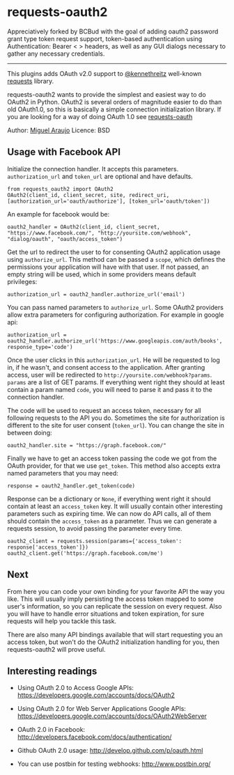 # requests-oauth2

Appreciatively forked by BCBud with the goal of adding oauth2 password grant type token request support, token-based authentication using Authentication: Bearer < > headers, as well as any GUI dialogs necessary to gather any necessary credentials.

------

This plugins adds OAuth v2.0 support to <a href="http://github.com/kennethreitz">@kennethreitz</a> well-known <a href="http://github.com/kennethreitz/requests">requests</a> library.

requests-oauth2 wants to provide the simplest and easiest way to do OAuth2 in Python. OAuth2 is several orders of magnitude easier to do than old OAuth1.0, so this is basically a simple connection initialization library. If you are looking for a way of doing OAuth 1.0 see <a href="http://github.com/maraujop/requests-oauth">requests-oauth</a>

Author: <a href="http://github.com/maraujop">Miguel Araujo</a>
Licence: BSD

## Usage with Facebook API

Initialize the connection handler. It accepts this parameters. `authorization_url` and `token_url` are optional and have defaults.

    from requests_oauth2 import OAuth2
    OAuth2(client_id, client_secret, site, redirect_uri, [authorization_url='oauth/authorize'], [token_url='oauth/token'])

An example for facebook would be:

    oauth2_handler = OAuth2(client_id, client_secret, "https://www.facebook.com/", "http://yoursite.com/webhook", "dialog/oauth", "oauth/access_token")

Get the url to redirect the user to for consenting OAuth2 application usage using `authorize_url`. This method can be passed a `scope`, which defines the permissions your application will have with that user. If not passed, an empty string will be used, which in some providers means default privileges:

    authorization_url = oauth2_handler.authorize_url('email')

You can pass named parameters to `authorize_url`. Some OAuth2 providers allow extra parameters for configuring authorization. For example in google api:

    authorization_url = oauth2_handler.authorize_url('https://www.googleapis.com/auth/books', response_type='code')

Once the user clicks in this `authorization_url`. He will be requested to log in, if he wasn't, and consent access to the application. After granting access, user will be redirected to `http://yoursite.com/webhook?params`. `params` are a list of GET params. If everything went right they should at least contain a param named `code`, you will need to parse it and pass it to the connection handler. 

The code will be used to request an access token, necessary for all following requests to the API you do. Sometimes the site for authorization is different to the site for user consent (`token_url`). You can change the site in between doing:

    oauth2_handler.site = "https://graph.facebook.com/"

Finally we have to get an access token passing the code we got from the OAuth provider, for that we use `get_token`. This method also accepts extra named parameters that you may need:

    response = oauth2_handler.get_token(code)

Response can be a dictionary or `None`, if everything went right it should contain at least an `access_token` key. It will usually contain other interesting parameters such as expiring time. We can now do API calls, all of them should contain the `access_token` as a parameter. Thus we can generate a requests session, to avoid passing the parameter every time.

    oauth2_client = requests.session(params={'access_token': response['access_token']})
    oauth2_client.get('https://graph.facebook.com/me')

## Next

From here you can code your own binding for your favorite API the way you like. This will usually imply persisting the access token mapped to some user's information, so you can replicate the session on every request. Also you will have to handle error situations and token expiration, for sure requests will help you tackle this task.

There are also many API bindings available that will start requesting you an access token, but won't do the OAuth2 initialization handling for you, then requests-oauth2 will prove useful.

## Interesting readings

* Using OAuth 2.0 to Access Google APIs:
https://developers.google.com/accounts/docs/OAuth2

* Using OAuth 2.0 for Web Server Applications Google APIs:
https://developers.google.com/accounts/docs/OAuth2WebServer

* OAuth 2.0 in Facebook:
http://developers.facebook.com/docs/authentication/

* Github OAuth 2.0 usage:
http://develop.github.com/p/oauth.html

* You can use postbin for testing webhooks:
http://www.postbin.org/
